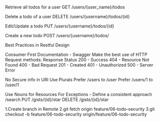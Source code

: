 Retrieve all todos for a user
GET /users/{user_name}/todos

Delete a todo of a user
DELETE /users/{username}/todos/{id}

Edit/Update a todo
PUT /users/{username}/todos/{id}

Create a new todo
POST /users/{username}/todos/

Best Practices in Restful Design

Consumer First 
Documentation - Swagger
Make the best use of HTTP
Request methods: 
Response Status
200 - Success
404 - Resource Not Found
400 - Bad Request 
201 - Created
401 - Unauthorized
500 - Server Error

No Secure info in URI
Use Plurals
Prefer /users to /user
Prefer /users/1 to /user/1

Use Nouns for Resources
For Exceptions - Define a consistent approach
/search
PUT 	/gists/{id}/star
DELETE  /gists/{id}/star

1.Create branch in Remote
2.git fetch origin feature/06-todo-security
3.git checkout -b feature/06-todo-security origin/feature/06-todo-security
